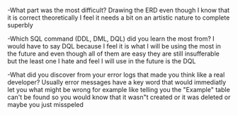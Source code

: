 -What part was the most difficult?
Drawing the ERD even though I know that it is correct theoretically I feel it needs a bit on an artistic nature to complete superbly 

-Which SQL command (DDL, DML, DQL) did you learn the most from? 
I would have to say DQL because I feel it is what I will be using the most in the future and even though all of them are easy they are still insufferable but the least one I hate and feel I will use in the future is the DQL

-What did you discover from your error logs that made you think like a real developer?
Usually error messages have a key word that would immediatly let you what might be wrong for example like telling you the "Example" table can't be found so you would know that it wasn"t created or it was deleted or maybe you just misspeled 